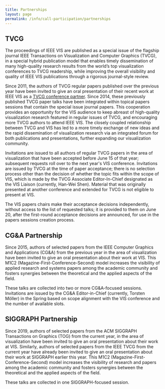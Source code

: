 ```yaml
---
title: Partnerships
layout: page
permalink: /info/call-participation/partnerships
---
```


## TVCG

The proceedings of IEEE VIS are published as a special issue of the flagship journal IEEE Transactions on Visualization and Computer Graphics (TVCG), in a special hybrid publication model that enables timely dissemination of many high-quality research results from the world’s top visualization conferences to TVCG readership, while improving the overall visibility and quality of IEEE VIS publications through a rigorous journal-style review.   

Since 2011, the authors of TVCG regular papers published over the previous year have been invited to give an oral presentation of their recent work at IEEE VIS as a [TVCG conference partner](https://www.computer.org/digital-library/journals/tvcg/tvcg-partners-with-conferences). Since 2014, these previously published TVCG paper talks have been integrated within topical papers sessions that contain the special issue journal papers. This cooperation provides an opportunity for the VIS audience to keep abreast of high-quality visualization research featured in regular issues of TVCG, and encouraging more TVCG authors to attend IEEE VIS. The closely coupled relationship between TVCG and VIS has led to a more timely exchange of new ideas and the rapid dissemination of visualization research via an integrated forum for both publications and presentations, further expanding our visualization community.

Invitations are issued to all authors of regular TVCG papers in the area of visualization that have been accepted before June 15 of that year; subsequent requests roll over to the next year's VIS conference. Invitations are issued by TVCG at the time of paper acceptance; there is no selection process other than the decision of whether the topic fits within the scope of VIS, which is made by the TVCG Associate Editor-In-Chief designated as the VIS Liaison (currently, Han-Wei Shen). Material that was originally presented at another conference and extended for TVCG is not eligible to present at VIS. 

The VIS papers chairs make their acceptance decisions independently, without access to the list of requested talks; it is provided to them on June 20, after the first-round acceptance decisions are announced, for use in the papers sessions creation process. 

## CG&A Partnership
Since 2015, authors of selected papers from the IEEE Computer Graphics and Applications (CG&A) from the previous year in the area of visualization have been invited to give an oral presentation about their work at VIS. This M1C2 (Magazine-First-Conference-Second) model increases the visibility of applied research and systems papers among the academic community and fosters synergies between the theoretical and the applied aspects of the field.

These talks are collected into two or more CG&A-focused sessions. Invitations are issued by the CG&A Editor-in-Chief (currently, Torsten Möller) in the Spring based on scope alignment with the VIS conference and the number of available slots.

## SIGGRAPH Partnership
Since 2019, authors of selected papers from the ACM SIGGRAPH Transactions on Graphics (TOG) from the current year, in the area of visualization have been invited to give an oral presentation about their work at VIS. Similarly, authors of selected papers from the IEEE TVCG from the current year have already been invited to give an oral presentation about their work at SIGGRAPH earlier this year. This M1C2 (Magazine-First-Conference-Second) model increases the visibility of research and papers among the academic community and fosters synergies between the theoretical and the applied aspects of the field.

These talks are collected in one SIGGRAPH-focused session.

